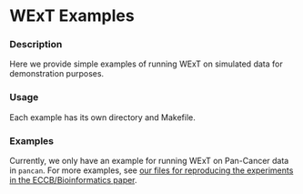 # WExT Examples #

### Description ###
Here we provide simple examples of running WExT on simulated data for demonstration purposes.

### Usage ###
Each example has its own directory and Makefile.

### Examples ###

Currently, we only have an example for running WExT on Pan-Cancer data in `pancan`.  For more examples, see [our files for reproducing the experiments in the ECCB/Bioinformatics paper](https://github.com/raphael-group/wext/tree/master/experiments/eccb2016).
